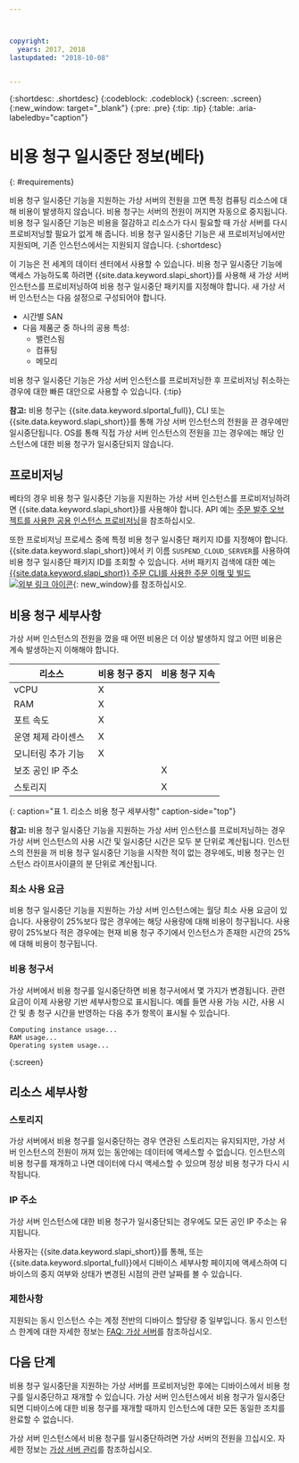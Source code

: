 ```yaml
---



copyright:
  years: 2017, 2018
lastupdated: "2018-10-08"


---
```


{:shortdesc: .shortdesc}
{:codeblock: .codeblock}
{:screen: .screen}
{:new_window: target="_blank"}
{:pre: .pre}
{:tip: .tip}
{:table: .aria-labeledby="caption"}

# 비용 청구 일시중단 정보(베타)
{: #requirements}

비용 청구 일시중단 기능을 지원하는 가상 서버의 전원을 끄면 특정 컴퓨팅 리소스에 대해 비용이 발생하지 않습니다. 비용 청구는 서버의 전원이 꺼지면 자동으로 중지됩니다. 비용 청구 일시중단 기능은 비용을 절감하고 리소스가 다시 필요할 때 가상 서버를 다시 프로비저닝할 필요가 없게 해 줍니다. 비용 청구 일시중단 기능은 새 프로비저닝에서만 지원되며, 기존 인스턴스에서는 지원되지 않습니다.
{:shortdesc}

이 기능은 전 세계의 데이터 센터에서 사용할 수 있습니다. 비용 청구 일시중단 기능에 액세스 가능하도록 하려면 {{site.data.keyword.slapi_short}}를 사용해 새 가상 서버 인스턴스를 프로비저닝하여 비용 청구 일시중단 패키지를 지정해야 합니다. 새 가상 서버 인스턴스는 다음 설정으로 구성되어야 합니다.

* 시간별 SAN
* 다음 제품군 중 하나의 공용 특성:
  * 밸런스됨
  * 컴퓨팅
  * 메모리

비용 청구 일시중단 기능은 가상 서버 인스턴스를 프로비저닝한 후 프로비저닝 취소하는 경우에 대한 빠른 대안으로 사용할 수 있습니다.
{:tip}

**참고:** 비용 청구는 {{site.data.keyword.slportal_full}}, CLI 또는 {{site.data.keyword.slapi_short}}를 통해 가상 서버 인스턴스의 전원을 끈 경우에만 일시중단됩니다. OS를 통해 직접 가상 서버 인스턴스의 전원을 끄는 경우에는 해당 인스턴스에 대한 비용 청구가 일시중단되지 않습니다. 

## 프로비저닝

베타의 경우 비용 청구 일시중단 기능을 지원하는 가상 서버 인스턴스를 프로비저닝하려면 {{site.data.keyword.slapi_short}}를 사용해야 합니다. API 예는 [주문 발주 오브젝트를 사용한 공용 인스턴스 프로비저닝](../vsi/vsi_provision_api.html#provisioning-a-public-instance-using-place-order-object)을 참조하십시오. 

또한 프로비저닝 프로세스 중에 특정 비용 청구 일시중단 패키지 ID를 지정해야 합니다. {{site.data.keyword.slapi_short}}에서 키 이름 `SUSPEND_CLOUD_SERVER`를 사용하여 비용 청구 일시중단 패키지 ID를 조회할 수 있습니다. 서버 패키지 검색에 대한 예는 [{{site.data.keyword.slapi_short}} 주문 CLI를 사용한 주문 이해 및 빌드 ![외부 링크 아이콘](../icons/launch-glyph.svg "외부 링크 아이콘")](https://softlayer.github.io/article/understanding-ordering/){: new_window}를 참조하십시오.

## 비용 청구 세부사항

가상 서버 인스턴스의 전원을 껐을 때 어떤 비용은 더 이상 발생하지 않고 어떤 비용은 계속 발생하는지 이해해야 합니다.

| 리소스                      | 비용 청구 중지   | 비용 청구 지속 |
| ----------------------------- | ----------------- | ---------------- |
| vCPU                          |          X        |                  |
| RAM                           |          X        |                  |
| 포트 속도                    |          X        |                  |
| 운영 체제 라이센스     |          X        |                  |
| 모니터링 추가 기능             |          X        |                  |
| 보조 공인 IP 주소 |                   |         X        |
| 스토리지                       |                   |         X        |
{: caption="표 1. 리소스 비용 청구 세부사항" caption-side="top"}   

**참고:** 비용 청구 일시중단 기능을 지원하는 가상 서버 인스턴스를 프로비저닝하는 경우 가상 서버 인스턴스의 사용 시간 및 일시중단 시간은 모두 분 단위로 계산됩니다. 인스턴스의 전원을 꺼 비용 청구 일시중단 기능을 시작한 적이 없는 경우에도, 비용 청구는 인스턴스 라이프사이클의 분 단위로 계산됩니다. 

### 최소 사용 요금
비용 청구 일시중단 기능을 지원하는 가상 서버 인스턴스에는 월당 최소 사용 요금이 있습니다. 사용량이 25%보다 많은 경우에는 해당 사용량에 대해 비용이 청구됩니다. 사용량이 25%보다 적은 경우에는 현재 비용 청구 주기에서 인스턴스가 존재한 시간의 25%에 대해 비용이 청구됩니다. 

### 비용 청구서
가상 서버에서 비용 청구를 일시중단하면 비용 청구서에서 몇 가지가 변경됩니다. 관련 요금이 이제 사용량 기반 세부사항으로 표시됩니다. 예를 들면 사용 가능 시간, 사용 시간 및 총 청구 시간을 반영하는 다음 추가 항목이 표시될 수 있습니다.

```
Computing instance usage...
RAM usage...
Operating system usage...
```
{:screen}

## 리소스 세부사항

### 스토리지

가상 서버에서 비용 청구를 일시중단하는 경우 연관된 스토리지는 유지되지만, 가상 서버 인스턴스의 전원이 꺼져 있는 동안에는 데이터에 액세스할 수 없습니다. 인스턴스의 비용 청구를 재개하고 나면 데이터에 다시 액세스할 수 있으며 정상 비용 청구가 다시 시작됩니다.

### IP 주소

가상 서버 인스턴스에 대한 비용 청구가 일시중단되는 경우에도 모든 공인 IP 주소는 유지됩니다.

사용자는 {{site.data.keyword.slapi_short}}를 통해, 또는 {{site.data.keyword.slportal_full}}에서 디바이스 세부사항 페이지에 액세스하여 디바이스의 중지 여부와 상태가 변경된 시점의 관련 날짜를 볼 수 있습니다.

### 제한사항

지원되는 동시 인스턴스 수는 계정 전반의 디바이스 할당량 중 일부입니다. 동시 인스턴스 한계에 대한 자세한 정보는 [FAQ: 가상 서버](vsi_faqs_vs.html#concurrent)를 참조하십시오.

## 다음 단계
비용 청구 일시중단을 지원하는 가상 서버를 프로비저닝한 후에는 디바이스에서 비용 청구를 일시중단하고 재개할 수 있습니다.
가상 서버 인스턴스에서 비용 청구가 일시중단되면 디바이스에 대한 비용 청구를 재개할 때까지 인스턴스에 대한 모든 동일한 조치를 완료할 수 없습니다.

가상 서버 인스턴스에서 비용 청구를 일시중단하려면 가상 서버의 전원을 끄십시오. 자세한 정보는 [가상 서버 관리](vsi_managing.html)를 참조하십시오.
